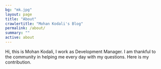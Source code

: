 ```yaml
---
bg: "mk.jpg"
layout: page
title: "About"
crawlertitle: "Mohan Kodali's Blog"
permalink: /about/
summary: ""
active: about
---
```

Hi, this is Mohan Kodali, I work as Development Manager. I am thankful to the community in helping me every day with my questions. Here is my contribution.